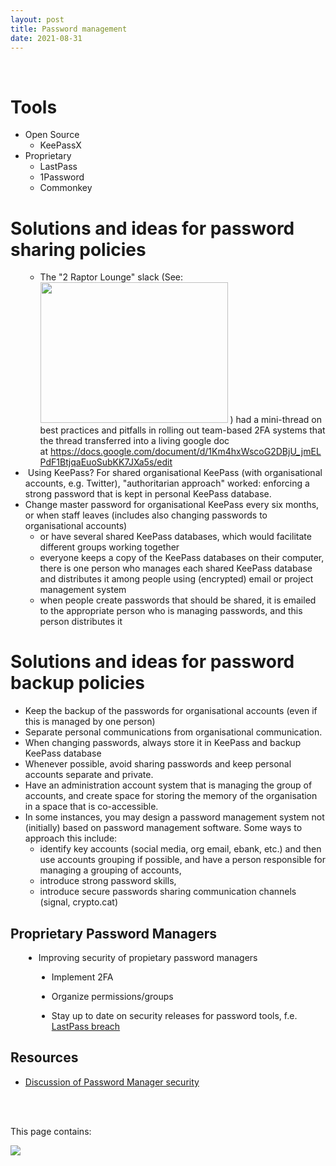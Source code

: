 ```yaml
---
layout: post
title: Password management
date: 2021-08-31
---
```


<body class="mceContentBody aui-theme-default wiki-content fullsize">
<p> </p> <div class="contentLayout2">
<div class="columnLayout two-equal" data-layout="two-equal">
<div class="cell normal" data-type="normal">
<div class="innerCell">
<h1>Tools</h1><ul><li>Open Source<ul><li>KeePassX</li></ul></li><li>Proprietary<ul><li>LastPass</li><li>1Password</li><li>Commonkey</li></ul></li></ul><h1>Solutions and ideas for password sharing policies</h1><ul><li style="list-style-type: none;background-image: none;"><ul><li>The "2 Raptor Lounge" slack (See: <img class="editor-inline-macro with-chrome" data-macro-id="a96b0c91-f018-483c-b81b-8b4c1c3a6748" data-macro-name="widget" data-macro-parameters="url=https://twitter.com/jessysaurusrex/status/859181965072674817" data-macro-schema-version="1" height="225" src="/plugins/servlet/widgetconnector/placeholder?thumb=twitter.com&amp;width=300&amp;height=225" style="background-image: url(/plugins/servlet/confluence/placeholder/macro-heading?definition=e3dpZGdldDp1cmw9aHR0cHM6Ly90d2l0dGVyLmNvbS9qZXNzeXNhdXJ1c3JleC9zdGF0dXMvODU5MTgxOTY1MDcyNjc0ODE3fQ&amp;locale=en_GB&amp;version=2); background-repeat: no-repeat;" width="300"/> ) had a mini-thread on best practices and pitfalls in rolling out team-based 2FA systems that the thread transferred into a living google doc at <a href="https://docs.google.com/document/d/1Km4hxWscoG2DBjU_jmELPdF1BtjqaEuoSubKK7JXa5s/edit">https://docs.google.com/document/d/1Km4hxWscoG2DBjU_jmELPdF1BtjqaEuoSubKK7JXa5s/edit</a> </li></ul></li><li> Using KeePass? For shared organisational KeePass (with organisational accounts, e.g. Twitter), "authoritarian approach" worked: enforcing a strong password that is kept in personal KeePass database.</li><li>Change master password for organisational KeePass every six months, or when staff leaves (includes also changing passwords to organisational accounts)<ul><li>or have several shared KeePass databases, which would facilitate different groups working together</li><li>everyone keeps a copy of the KeePass databases on their computer, there is one person who manages each shared KeePass database and distributes it among people using (encrypted) email or project management system</li><li>when people create passwords that should be shared, it is emailed to the appropriate person who is managing passwords, and this person distributes it</li></ul></li></ul><h1>Solutions and ideas for password backup policies</h1><ul><li>Keep the backup of the passwords for organisational accounts (even if this is managed by one person)</li><li>Separate personal communications from organisational communication.</li><li>When changing passwords, always store it in KeePass and backup KeePass database</li><li>Whenever possible, avoid sharing passwords and keep personal accounts separate and private.</li><li>Have an administration account system that is managing the group of accounts, and create space for storing the memory of the organisation in a space that is co-accessible.</li><li>In some instances, you may design a password management system not (initially) based on password management software. Some ways to approach this include:<ul><li>identify key accounts (social media, org email, ebank, etc.) and then use accounts grouping if possible, and have a person responsible for managing a grouping of accounts,</li><li>introduce strong password skills,</li><li>introduce secure passwords sharing communication channels (signal, crypto.cat)</li></ul></li></ul><h2>Proprietary Password Managers</h2><div class="ace-line"><ul class="list-bullet1" style="margin-left: 1.5em;"><li><span class="author-a-6z73zelz70zniz66z6mwz67zh7z74zz72z">Improving security of propietary password managers</span></li></ul></div><div class="ace-line"><ul class="list-bullet2" style="margin-left: 3.0em;"><li><span class="author-a-6z73zelz70zniz66z6mwz67zh7z74zz72z">Implement 2FA</span></li></ul></div><div class="ace-line"><ul class="list-bullet2" style="margin-left: 3.0em;"><li><span class="author-a-6z73zelz70zniz66z6mwz67zh7z74zz72z">Organize permissions/groups</span></li></ul></div><div class="ace-line"><ul class="list-bullet2" style="margin-left: 3.0em;"><li><span class="author-a-0z72zaz84zz80z9z83zz86ztuf9h7z75zz79z">Stay up to date on security releases for password tools, f.e. <a href="https://blog.lastpass.com/2015/06/lastpass-security-notice.html/">LastPass breach</a></span></li></ul><h2>Resources</h2><ul><li><a href="https://news.ycombinator.com/item?id=4739582">Discussion of Password Manager security</a></li></ul></div><p><br/><br/></p></div>
</div>
<div class="cell normal" data-type="normal">
<div class="innerCell">
<p>This page contains:</p><p><img class="editor-inline-macro" data-macro-id="66aa5694-f000-4cf3-82ba-d89cef9d1a23" data-macro-name="toc" data-macro-schema-version="1" src="/plugins/servlet/confluence/placeholder/macro?definition=e3RvY30&amp;locale=en_GB&amp;version=2"/></p></div>
</div>
</div>
</div>
<p> </p>
</body>